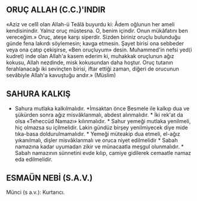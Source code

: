 ## ORUÇ ALLAH (C.C.)'INDIR

«Aziz ve celîl olan Allah-ü Teâlâ buyurdu ki: Âdem oğlunun her ameli kendisinindir. Yalnız oruç müstesna. O, benim içindir. Onun mükâfa­tını ben vereceğim.» Oruç, ateşe karşı siperdir. Sizden biriniz oruçlu bulunduğu günde fena la­kırdı söylemesin; kavga etmesin. Şayet birisi ona sebbeder veya ona çatıp çekişirse, «Ben oruçlu­yum» desin. Muhammed'in nefsi yed(i kudret) inde olan Allah'a kasem ederim ki, muhakkak oruçlunun ağız kokusu, Allah nezdinde, misk kokusundan daha hoştur. Oruç tutanın ferahlana­cağı iki sevinçten birisi, iftar ettiği zaman, diğeri de orucunun sevâbiyle Allah'a kavuştuğu andır.» (Müslim)

## SAHURA KALKIŞ

* Sahura mutlaka kalkılmalıdır. *İmsaktan önce Besmele ile kalkıp dua ve şükürden sonra ağız misvâklanmalı, abdest alınmalıdır. * İki rek'at da olsa «Teheccüd Namazı» kılınmalıdır. * Sa­hur yemeği mutlaka yenilmeli, hiç olmazsa su içilmelidir. Lakin gündüz birşey yenilmiyecek di­ye mide tıka-basa doldurulmamalıdır. * Yemeği müteakip dua etmeli, el-ağız yıkanılmalı, dişler misvâklanmalı ve oruca niyet edilmelidir * Sabah namazına kadar uyumadan zikir ve münacaatla meşgul olunmalıdır. * Sabah namazının sünnetini evde kılıp, camiye gidilerek cemaatle namaz eda edilmelidir.

## ESMAÜN NEBİ (S.A.V.)

Münci (s a.v.): Kurtarıcı.
